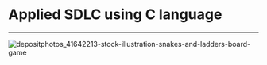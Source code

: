 # Applied SDLC using C language
---
![depositphotos_41642213-stock-illustration-snakes-and-ladders-board-game](https://user-images.githubusercontent.com/81506807/114458255-99d6ff00-9bfc-11eb-9c77-ec3c8c6305ec.jpg)